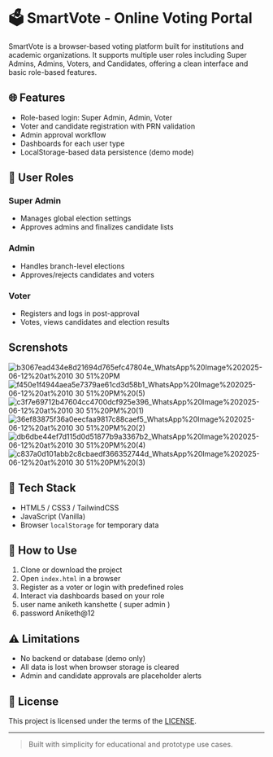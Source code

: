# 🗳️ SmartVote - Online Voting Portal

SmartVote is a browser-based voting platform built for institutions and academic organizations. It supports multiple user roles including Super Admins, Admins, Voters, and Candidates, offering a clean interface and basic role-based features.

## 🌐 Features

- Role-based login: Super Admin, Admin, Voter
- Voter and candidate registration with PRN validation
- Admin approval workflow
- Dashboards for each user type
- LocalStorage-based data persistence (demo mode)

## 👤 User Roles

### Super Admin
- Manages global election settings
- Approves admins and finalizes candidate lists

### Admin
- Handles branch-level elections
- Approves/rejects candidates and voters

### Voter
- Registers and logs in post-approval
- Votes, views candidates and election results
## Screnshots
![b3067ead434e8d21694d765efc47804e_WhatsApp%20Image%202025-06-12%20at%2010 30 51%20PM](https://github.com/user-attachments/assets/e30460e2-097b-4597-8eb2-a18940a47810)
![f450e1f4944aea5e7379ae61cd3d58b1_WhatsApp%20Image%202025-06-12%20at%2010 30 51%20PM%20(5)](https://github.com/user-attachments/assets/fc85cf1c-f206-4910-8869-9845a42987d1)
![c3f7e69712b47604cc4700dcf925e396_WhatsApp%20Image%202025-06-12%20at%2010 30 51%20PM%20(1)](https://github.com/user-attachments/assets/9703a96b-f3a9-490b-bcaf-e35d8960e786)
![36ef83875f36a0eecfaa9817c88caef5_WhatsApp%20Image%202025-06-12%20at%2010 30 51%20PM%20(2)](https://github.com/user-attachments/assets/3018ab14-4ed6-4930-8db9-f1d9664f7465)
![db6dbe44ef7d115d0d51877b9a3367b2_WhatsApp%20Image%202025-06-12%20at%2010 30 51%20PM%20(4)](https://github.com/user-attachments/assets/2ea56ed6-fd5c-4eaf-8a45-fbc190e0c0dc)
![c837a0d101abb2c8cbaedf366352744d_WhatsApp%20Image%202025-06-12%20at%2010 30 51%20PM%20(3)](https://github.com/user-attachments/assets/f2cce56d-c8e3-4c4e-baf9-df23156c4186)

## 🧪 Tech Stack

- HTML5 / CSS3 / TailwindCSS
- JavaScript (Vanilla)
- Browser `localStorage` for temporary data

## 🚀 How to Use

1. Clone or download the project
2. Open `index.html` in a browser
3. Register as a voter or login with predefined roles 
4. Interact via dashboards based on your role
5. user name aniketh kanshette ( super admin )
6. password  Aniketh@12
## ⚠️ Limitations

- No backend or database (demo only)
- All data is lost when browser storage is cleared
- Admin and candidate approvals are placeholder alerts

## 📝 License

This project is licensed under the terms of the [LICENSE](./LICENSE).

---

> Built with simplicity for educational and prototype use cases.
